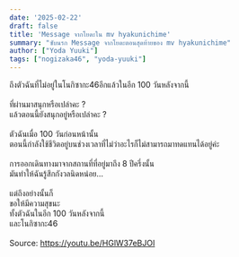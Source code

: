 ```yaml
---
date: '2025-02-22'
draft: false
title: 'Message จากโยดะใน mv hyakunichime'
summary: "ซับนรก Message จากโยดะตอนสุดท้ายของ mv hyakunichime"
author: ["Yoda Yuuki"]
tags: ["nogizaka46", "yoda-yuuki"]
---
```


ถึงตัวฉันที่ไม่อยู่ในโนกิซากะ46อีกแล้วในอีก 100 วันหลังจากนี้\
\
ที่ผ่านมาสนุกหรือเปล่าคะ ?\
แล้วตอนนี้ยังสนุกอยู่หรือเปล่าคะ ?\
\
ตัวฉันเมื่อ 100 วันก่อนหน้านั้น\
ตอนนี้กำลังใช้ชีวิตอยู่บนช่วงเวลาที่ไม่ว่าอะไรก็ไม่สามารถมาทดแทนได้อยู่ค่ะ\
\
การออกเดินทางมาจากสถานที่ที่อยู่มาถึง 8 ปีครึ่งนั้น\
มันทำให้ฉันรู้สึกกังวลนิดหน่อย...\
\
แต่ถึงอย่างนั้นก็\
ขอให้มีความสุขนะ\
ทั้งตัวฉันในอีก 100 วันหลังจากนี้\
และโนกิซากะ46\
\
Source: https://youtu.be/HGlW37eBJOI

